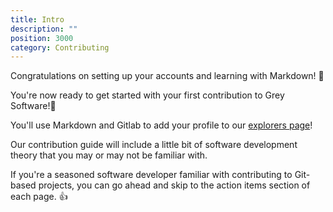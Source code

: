 ```yaml
---
title: Intro
description: ""
position: 3000
category: Contributing
---
```


Congratulations on setting up your accounts and learning with Markdown! 🥳

You're now ready to get started with your first contribution to Grey Software!💪

You'll use Markdown and Gitlab to add your profile to our [explorers page](https://org.grey.software/team/open-source-explorers/)!

<alert>
Our contribution guide will include a little bit of software development theory that you may or may not be familiar with.

If you're a seasoned software developer familiar with contributing to Git-based projects, you can go ahead and skip to the action items section of each page. 👍
</alert>
